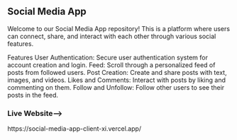 

<h2>Social Media App</h2>
Welcome to our Social Media App repository! This is a platform where users can connect, share, and interact with each other through various social features.

Features
User Authentication: Secure user authentication system for account creation and login.
Feed: Scroll through a personalized feed of posts from followed users.
Post Creation: Create and share posts with text, images, and videos.
Likes and Comments: Interact with posts by liking and commenting on them.
Follow and Unfollow: Follow other users to see their posts in the feed.

<h3>Live Website--></h3>
https://social-media-app-client-xi.vercel.app/
